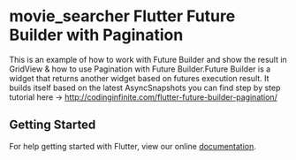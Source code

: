 # movie_searcher Flutter Future Builder with Pagination

This is an example of how to work with Future Builder and show the result in GridView & how to use Pagination with Future Builder.Future Builder is a widget that returns another widget based on futures execution result. It builds itself based on the latest AsyncSnapshots
you can find step by step tutorial here -> http://codinginfinite.com/flutter-future-builder-pagination/

## Getting Started

For help getting started with Flutter, view our online
[documentation](https://flutter.io/).
